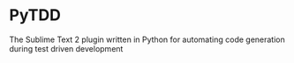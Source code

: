 PyTDD
=====

The Sublime Text 2 plugin written in Python for automating code generation during test driven development